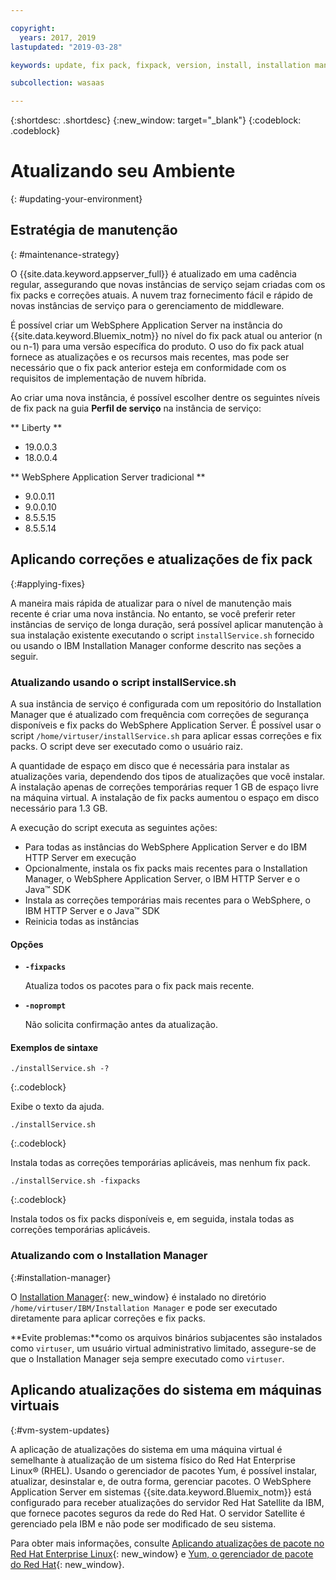 ```yaml
---

copyright:
  years: 2017, 2019
lastupdated: "2019-03-28"

keywords: update, fix pack, fixpack, version, install, installation manager, im, maintenance

subcollection: wasaas

---
```


{:shortdesc: .shortdesc}
{:new_window: target="_blank"}
{:codeblock: .codeblock}

# Atualizando seu Ambiente
{: #updating-your-environment}

## Estratégia de manutenção
{: #maintenance-strategy}

O {{site.data.keyword.appserver_full}} é atualizado em uma cadência regular, assegurando que novas instâncias de
serviço sejam criadas com os fix packs e correções atuais. A
nuvem traz fornecimento fácil e rápido de novas instâncias de serviço para o gerenciamento de middleware.

É possível criar um WebSphere Application Server na instância do {{site.data.keyword.Bluemix_notm}} no nível do fix
pack atual ou anterior (n ou n-1) para uma versão específica do produto. O uso do fix pack atual fornece as atualizações e os recursos
mais recentes, mas pode ser necessário que o fix pack anterior esteja em conformidade com os requisitos de
implementação de nuvem híbrida.

Ao criar uma nova instância, é possível escolher dentre os seguintes níveis de fix pack na guia **Perfil de serviço** na instância de serviço:

** Liberty **
  * 19.0.0.3
  * 18.0.0.4

** WebSphere Application Server tradicional **
  * 9.0.0.11
  * 9.0.0.10
  * 8.5.5.15
  * 8.5.5.14

## Aplicando correções e atualizações de fix pack
{:#applying-fixes}

A maneira mais rápida de atualizar para o nível de manutenção mais recente é criar uma nova instância. No entanto, se você preferir reter instâncias de serviço de longa duração, será possível aplicar manutenção à sua instalação existente executando o script `installService.sh` fornecido ou usando o IBM Installation Manager conforme descrito nas seções a seguir.

### Atualizando usando o script installService.sh

A sua instância de serviço é configurada com um repositório do Installation Manager que é atualizado com frequência com correções de segurança disponíveis e fix packs do WebSphere Application Server. É possível usar o script `/home/virtuser/installService.sh` para aplicar essas correções e fix packs. O script deve ser executado como o usuário raiz.

A quantidade de espaço em disco que é necessária para instalar as atualizações varia, dependendo dos tipos de atualizações que você instalar. A instalação apenas de correções temporárias requer 1 GB de espaço livre na máquina virtual. A instalação de fix
packs aumentou o espaço em disco necessário para 1.3 GB.

A execução do script executa as seguintes ações:

* Para todas as instâncias do WebSphere Application Server e do IBM HTTP Server em execução
* Opcionalmente, instala os fix packs mais recentes para o Installation Manager, o WebSphere Application Server, o IBM HTTP Server e o Java&trade; SDK
* Instala as correções temporárias mais recentes para o WebSphere, o IBM HTTP Server e o Java&trade; SDK
* Reinicia todas as instâncias

#### Opções
* **`-fixpacks`**

    Atualiza todos os pacotes para o fix pack mais recente.
* **`-noprompt`**

    Não solicita confirmação antes da atualização.

#### Exemplos de sintaxe

```
./installService.sh -?
```
{:.codeblock}

Exibe o texto da ajuda.


```
./installService.sh
```
{:.codeblock}

Instala todas as correções temporárias aplicáveis, mas nenhum fix pack.


```
./installService.sh -fixpacks
```
{:.codeblock}

Instala todos os fix packs disponíveis e, em seguida, instala todas as correções temporárias aplicáveis.

### Atualizando com o Installation Manager
{:#installation-manager}

O [Installation Manager](http://www.ibm.com/support/knowledgecenter/SSDV2W_1.8.5/){: new_window} é instalado no diretório `/home/virtuser/IBM/Installation Manager` e pode ser executado diretamente para aplicar correções e fix packs.

**Evite problemas:**como os arquivos binários subjacentes são instalados como `virtuser`, um usuário virtual administrativo limitado, assegure-se de que o Installation Manager seja sempre executado como `virtuser`.

## Aplicando atualizações do sistema em máquinas virtuais
{:#vm-system-updates}

A aplicação de atualizações do sistema em uma máquina virtual é semelhante à atualização de um sistema físico do Red Hat Enterprise Linux&reg; (RHEL). Usando o gerenciador de pacotes Yum, é possível instalar, atualizar, desinstalar e, de outra forma, gerenciar pacotes. O WebSphere Application Server em sistemas {{site.data.keyword.Bluemix_notm}} está configurado para receber atualizações do servidor Red Hat Satellite da IBM, que fornece pacotes seguros da rede do Red Hat. O servidor Satellite é gerenciado
pela IBM e não pode ser modificado de seu sistema.

Para obter mais informações, consulte [Aplicando atualizações de pacote no Red Hat Enterprise Linux](https://access.redhat.com/articles/11258#rhel6){: new_window} e [Yum, o gerenciador de pacote do Red Hat](https://access.redhat.com/documentation/en-US/Red_Hat_Enterprise_Linux/6/html/Deployment_Guide/ch-yum.html){: new_window}.
